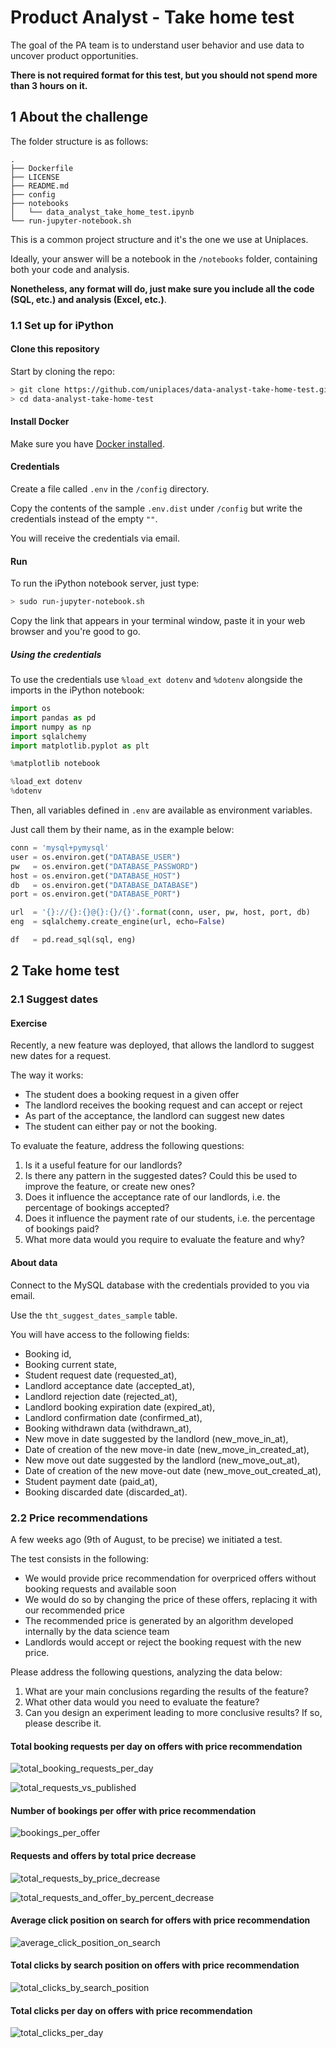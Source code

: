 # Product Analyst - Take home test

The goal of the PA team is to understand user behavior and use data to uncover product opportunities.

**There is not required format for this test, but you should not spend more than 3 hours on it.**

## 1 About the challenge

The folder structure is as follows:

```
.
├── Dockerfile
├── LICENSE
├── README.md
├── config
├── notebooks
│   └── data_analyst_take_home_test.ipynb
└── run-jupyter-notebook.sh
```

This is a common project structure and it's the one we use at Uniplaces.

Ideally, your answer will be a notebook in the `/notebooks` folder, containing both your code and analysis.

**Nonetheless, any format will do, just make sure you include all the code (SQL, etc.) and analysis (Excel, etc.)**.

### 1.1 Set up for iPython

#### Clone this repository

Start by cloning the repo:

```bash
> git clone https://github.com/uniplaces/data-analyst-take-home-test.git
> cd data-analyst-take-home-test
```

#### Install Docker

Make sure you have [Docker installed](https://docs.docker.com/engine/installation/).

#### Credentials

Create a file called `.env` in the `/config` directory.

Copy the contents of the sample `.env.dist` under `/config` but write the credentials instead of the empty `""`.

You will receive the credentials via email.

#### Run

To run the iPython notebook server, just type:

```bash
> sudo run-jupyter-notebook.sh
```

Copy the link that appears in your terminal window, paste it in your web browser and you're good to go.

##### Using the credentials

To use the credentials use `%load_ext dotenv` and `%dotenv` alongside the imports in the iPython notebook:

```python
import os
import pandas as pd
import numpy as np
import sqlalchemy
import matplotlib.pyplot as plt

%matplotlib notebook

%load_ext dotenv
%dotenv
```

Then, all variables defined in `.env` are available as environment variables.

Just call them by their name, as in the example below:

```python
conn = 'mysql+pymysql'
user = os.environ.get("DATABASE_USER")
pw   = os.environ.get("DATABASE_PASSWORD")
host = os.environ.get("DATABASE_HOST")
db   = os.environ.get("DATABASE_DATABASE")
port = os.environ.get("DATABASE_PORT")

url  = '{}://{}:{}@{}:{}/{}'.format(conn, user, pw, host, port, db)
eng  = sqlalchemy.create_engine(url, echo=False)

df   = pd.read_sql(sql, eng)
```

## 2 Take home test

### 2.1 Suggest dates

#### Exercise

Recently, a new feature was deployed, that allows the landlord to suggest new dates for a request.

The way it works:

* The student does a booking request in a given offer
* The landlord receives the booking request and can accept or reject
* As part of the acceptance, the landlord can suggest new dates
* The student can either pay or not the booking.

To evaluate the feature, address the following questions:

1. Is it a useful feature for our landlords?
2. Is there any pattern in the suggested dates? Could this be used to improve the feature, or create new ones?
3. Does it influence the acceptance rate of our landlords, i.e. the percentage of bookings accepted?
4. Does it influence the payment rate of our students, i.e. the percentage of bookings paid?
5. What more data would you require to evaluate the feature and why?

#### About data

Connect to the MySQL database with the credentials provided to you via email.

Use the `tht_suggest_dates_sample` table.

You will have access to the following fields:

* Booking id,
* Booking current state,
* Student request date (requested_at),
* Landlord acceptance date (accepted_at),
* Landlord rejection date (rejected_at),
* Landlord booking expiration date (expired_at),
* Landlord confirmation date (confirmed_at),
* Booking withdrawn data (withdrawn_at),
* New move in date suggested by the landlord (new_move_in_at),
* Date of creation of the new move-in date (new_move_in_created_at),
* New move out date suggested by the landlord (new_move_out_at),
* Date of creation of the new move-out date (new_move_out_created_at),
* Student payment date (paid_at),
* Booking discarded date (discarded_at).

### 2.2 Price recommendations

A few weeks ago (9th of August, to be precise) we initiated a test.

The test consists in the following:

* We would provide price recommendation for overpriced offers without booking requests and available soon
* We would do so by changing the price of these offers, replacing it with our recommended price
* The recommended price is generated by an algorithm developed internally by the data science team
* Landlords would accept or reject the booking request with the new price.

Please address the following questions, analyzing the data below:

1. What are your main conclusions regarding the results of the feature?
2. What other data would you need to evaluate the feature?
3. Can you design an experiment leading to more conclusive results? If so, please describe it.

#### Total booking requests per day on offers with price recommendation

![total_booking_requests_per_day](assets/total_booking_requests_per_day.png)

![total_requests_vs_published](assets/total_booking_requests_vs_published.png)

#### Number of bookings per offer with price recommendation

![bookings_per_offer](assets/total_bookings_per_offer.png)

#### Requests and offers by total price decrease

![total_requests_by_price_decrease](assets/total_requests_and_offer_by_decrease.png)

![total_requests_and_offer_by_percent_decrease](assets/total_requests_and_offers_by_percent_decrease.png)

#### Average click position on search for offers with price recommendation

![average_click_position_on_search](assets/average_click_position.png)

#### Total clicks by search position on offers with price recommendation

![total_clicks_by_search_position](assets/total_clicks_by_search_position.png)

#### Total clicks per day on offers with price recommendation

![total_clicks_per_day](assets/total_clicks_per_day.png)
